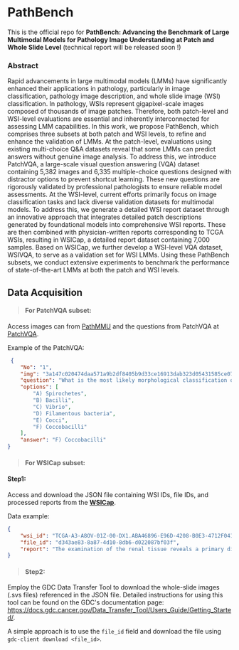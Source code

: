 # PathBench

This is the official repo for **PathBench: Advancing the Benchmark of Large Multimodal Models for Pathology Image Understanding at Patch and Whole Slide Level** (technical report will be released soon !)



### Abstract

Rapid advancements in large multimodal models (LMMs) have significantly enhanced their applications in pathology, particularly in image classification, pathology image description, and whole slide image (WSI) classification. In pathology, WSIs represent gigapixel-scale images composed of thousands of image patches. Therefore, both patch-level and WSI-level evaluations are essential and inherently interconnected for assessing LMM capabilities. In this work, we propose PathBench, which comprises three subsets at both patch and WSI levels, to refine and enhance the validation of LMMs. At the patch-level, evaluations using existing multi-choice Q\&A datasets reveal that some LMMs can predict answers without genuine image analysis. To address this, we introduce PatchVQA, a large-scale visual question answering (VQA) dataset containing 5,382 images and 6,335 multiple-choice questions designed with distractor options to prevent shortcut learning. These new questions are rigorously validated by professional pathologists to ensure reliable model assessments. At the WSI-level, current efforts primarily focus on image classification tasks and lack diverse validation datasets for multimodal models. To address this, we generate a detailed WSI report dataset through an innovative approach that integrates detailed patch descriptions generated by foundational models into comprehensive WSI reports. These are then combined with physician-written reports corresponding to TCGA WSIs, resulting in WSICap, a detailed report dataset containing 7,000 samples. Based on WSICap, we further develop a WSI-level VQA dataset, WSIVQA, to serve as a validation set for WSI LMMs. Using these PathBench subsets, we conduct extensive experiments to benchmark the performance of state-of-the-art LMMs at both the patch and WSI levels. 



## Data Acquisition

> ####  For PatchVQA subset:

Access images can from [PathMMU](https://huggingface.co/datasets/jamessyx/PathMMU) and the questions from PatchVQA at  [PatchVQA](https://github.com/superjamessyx/PathBench/blob/main/data/PatchVQA.json).

Example of the PatchVQA:

```json
 {
    "No": "1",
    "img": "3a147c020474daa571a9b2df8405b9d33ce16913dab323d05431585ce073ce50.png",
    "question": "What is the most likely morphological classification of the bacteria present in the micrograph?",
    "options": [
        "A) Spirochetes",
        "B) Bacilli",
        "C) Vibrio",
        "D) Filamentous bacteria",
        "E) Cocci",
        "F) Coccobacilli"
    ],
    "answer": "F) Coccobacilli"
}
```



> ####  For WSICap subset:

#### Step1:

Access and download the JSON file containing WSI IDs, file IDs, and processed reports from the [**WSICap**](https://github.com/superjamessyx/PathBench/blob/main/data/WSICap.json). 

Data example:

```json
{
    "wsi_id": "TCGA-A3-A8OV-01Z-00-DX1.ABA46896-E96D-4208-B0E3-4712F04175D4",
    "file_id": "d343ae83-8a87-4d10-8db6-d022087bf03f",
    "report": "The examination of the renal tissue reveals a primary diagnosis of **clear cell renal cell carcinoma (CCRCC), Fuhrman nuclear grade 2**. The tumor is confined to the kidney but extends focally to the renal parenchymal margin, indicating a positive margin status (R1). Lymphovascular invasion, sarcomatoid features, and tumor necrosis are not identified. \n\nFurther detailed histopathological analysis shows preserved renal architecture with some tubules exhibiting cellular stress markers such as eosinophilic cytoplasm, prominent nuclei, and occasional vacuolated cytoplasm. Chronic interstitial fibrosis and tubular atrophy are noted, consistent with chronic kidney disease. Tubular changes, including nuclear pleomorphism and hyperchromatic nuclei, suggest potential early neoplastic changes.\n\nInterstitial inflammation and fibrosis point towards chronic pyelonephritis or interstitial nephritis. Glomerular pathology includes hypercellularity, capillary loop thickening, and mesangial expansion, indicative of proliferative glomerulonephritis or focal segmental glomerulosclerosis. Vascular changes like arteriosclerosis and vascular calcifications suggest underlying hypertension or cardiovascular issues.\n\nNeoplastic processes other than CCRCC, including oncocytomas and potential renal spindle cell neoplasms, are indicated by cellular pleomorphism and disorganized architecture. The combined observations highlight significant chronic kidney disease, tubular injury, and neoplastic processes."
}
```



> #### Step2:

Employ the GDC Data Transfer Tool to download the whole-slide images (.svs files) referenced in the JSON file. Detailed instructions for using this tool can be found on the GDC's documentation page: https://docs.gdc.cancer.gov/Data_Transfer_Tool/Users_Guide/Getting_Started/.

A simple approach is to use the `file_id` field  and download the file using `gdc-client download <file_id>`.
